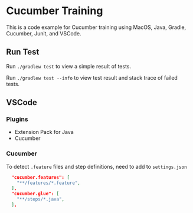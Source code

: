 # Cucumber Training

This is a code example for Cucumber training using MacOS, Java, Gradle, Cucumber, Junit, and VSCode.

## Run Test

Run `./gradlew test` to view a simple result of tests.

Run `./gradlew test --info` to view test result and stack trace of failed tests.

## VSCode

### Plugins

- Extension Pack for Java
- Cucumber

### Cucumber

To detect `.feature` files and step definitions, need to add to `settings.json`

```json
  "cucumber.features": [
    "**/features/*.feature",
  ],
  "cucumber.glue": [
    "**/steps/*.java",
  ],
```
